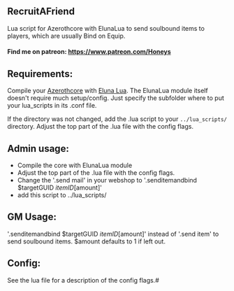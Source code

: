 ## RecruitAFriend
Lua script for Azerothcore with ElunaLua to send soulbound items to players, which are usually Bind on Equip.


#### Find me on patreon: https://www.patreon.com/Honeys


## Requirements:
Compile your [Azerothcore](https://github.com/azerothcore/azerothcore-wotlk) with [Eluna Lua](https://www.azerothcore.org/catalogue-details.html?id=131435473).
The ElunaLua module itself doesn't require much setup/config. Just specify the subfolder where to put your lua_scripts in its .conf file.

If the directory was not changed, add the .lua script to your `../lua_scripts/` directory.
Adjust the top part of the .lua file with the config flags.


## Admin usage:
- Compile the core with ElunaLua module
- Adjust the top part of the .lua file with the config flags.
- Change the '.send mail' in your webshop to '.senditemandbind $targetGUID $itemID [$amount]'
-  add this script to ../lua_scripts/


## GM Usage:
'.senditemandbind $targetGUID $itemID [$amount]' instead of '.send item' to send soulbound items. $amount defaults to 1 if left out.


## Config:
See the lua file for a description of the config flags.#

